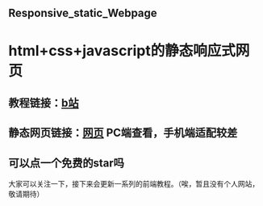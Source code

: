 ## Responsive_static_Webpage
# html+css+javascript的静态响应式网页
教程链接：[b站](https://www.bilibili.com/video/BV117411n7R1)
---
静态网页链接：[网页](https://f-one-1.github.io/ResponsiveStaticWebpage1/) PC端查看，手机端适配较差
---
**可以点一个免费的star吗**
---

大家可以关注一下，接下来会更新一系列的前端教程。（唉，暂且没有个人网站，敬请期待）
